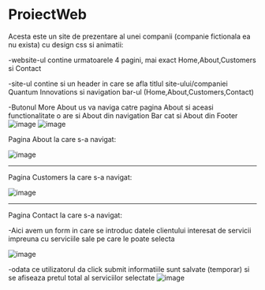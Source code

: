# ProiectWeb
Acesta este un site de prezentare al unei companii (companie fictionala ea nu exista) cu design css si animatii:

-website-ul contine urmatoarele 4 pagini, mai exact Home,About,Customers si Contact

-site-ul contine si un header in care se afla titlul site-ului/companiei Quantum Innovations si navigation bar-ul (Home,About,Customers,Contact)

-Butonul More About us va naviga catre pagina About si aceasi functionalitate o are si About din navigation Bar cat si About din Footer
![image](https://github.com/came989/ProiectWeb/assets/45994084/57f64fa4-cadf-4a0a-bf9d-98ed793d0c1f)
![image](https://github.com/came989/ProiectWeb/assets/45994084/2529b689-4f97-4324-bfed-1833af953564)

Pagina About la care s-a navigat:

![image](https://github.com/came989/ProiectWeb/assets/45994084/600f6302-9965-4972-bac5-9289e51dce40)

----------
Pagina Customers la care s-a navigat:

![image](https://github.com/came989/ProiectWeb/assets/45994084/6c78f8ba-a746-4941-89b0-6de8e4875d19)

---------
Pagina Contact la care s-a navigat:

-Aici avem un form in care se introduc datele clientului interesat de servicii impreuna cu serviciile sale pe care le poate selecta 


![image](https://github.com/came989/ProiectWeb/assets/45994084/b9d2127f-5389-485f-b5e9-7ab22e119524)

-odata ce utilizatorul da click submit informatiile sunt salvate (temporar) si se afiseaza pretul total al serviciilor selectate
![image](https://github.com/came989/ProiectWeb/assets/45994084/1658eb4f-981f-484f-9df0-0be1304ffe27)






